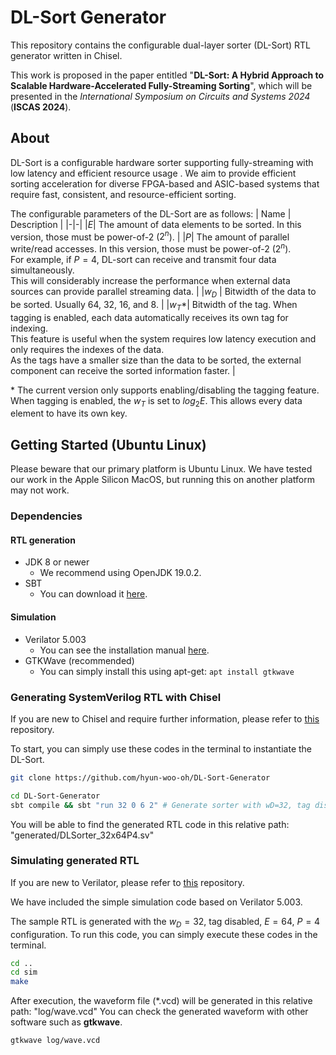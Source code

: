 DL-Sort Generator
=======================
This repository contains the configurable dual-layer sorter (DL-Sort) RTL generator written in Chisel.

This work is proposed in the paper entitled "**DL-Sort: A Hybrid Approach to Scalable Hardware-Accelerated Fully-Streaming Sorting**", which will be presented in the *International Symposium on Circuits and Systems 2024* (**ISCAS 2024**).


## About
DL-Sort is a configurable hardware sorter supporting fully-streaming with low latency and efficient resource usage 
.
We aim to provide efficient sorting acceleration for diverse FPGA-based and ASIC-based systems that require fast, consistent, and resource-efficient sorting.

The configurable parameters of the DL-Sort are as follows:
| Name | Description |
|-|-|
|$E$| The amount of data elements to be sorted. In this version, those must be power-of-2 ($2^n$). |
|$P$| The amount of parallel write/read accesses. In this version, those must be power-of-2 ($2^n)$. <br> For example, if $P=4$, DL-sort can receive and transmit four data simultaneously. <br> This will considerably increase the performance when external data sources can provide parallel streaming data. |
|$w_D$ | Bitwidth of the data to be sorted. Usually 64, 32, 16, and 8. |
|$w_T$*| Bitwidth of the tag. When tagging is enabled, each data automatically receives its own tag for indexing. <br> This feature is useful when the system requires low latency execution and only requires the indexes of the data. <br> As the tags have a smaller size than the data to be sorted, the external component can receive the sorted information faster. |

\* The current version only supports enabling/disabling the tagging feature. When tagging is enabled, the $w_T$ is set to $log_2E$. This allows every data element to have its own key.


## Getting Started (Ubuntu Linux)
Please beware that our primary platform is Ubuntu Linux. We have tested our work in the Apple Silicon MacOS, but running this on another platform may not work.
### Dependencies
#### RTL generation
- JDK 8 or newer
  - We recommend using OpenJDK 19.0.2.
- SBT
  - You can download it [here](https://www.scala-sbt.org/download.html).
#### Simulation
- Verilator 5.003
  - You can see the installation manual [here](https://verilator.org/guide/latest/install.html).
- GTKWave (recommended)
  - You can simply install this using apt-get: ```apt install gtkwave```

### Generating SystemVerilog RTL with Chisel
If you are new to Chisel and require further information, please refer to [this](https://github.com/chipsalliance/chisel) repository.

To start, you can simply use these codes in the terminal to instantiate the DL-Sort.

```bash
git clone https://github.com/hyun-woo-oh/DL-Sort-Generator

cd DL-Sort-Generator
sbt compile && sbt "run 32 0 6 2" # Generate sorter with wD=32, tag disabled, log2(E)=6, log2(P)=2
```
You will be able to find the generated RTL code in this relative path: "generated/DLSorter_32x64P4.sv"

### Simulating generated RTL
If you are new to Verilator, please refer to [this](https://github.com/verilator/verilator) repository.

We have included the simple simulation code based on Verilator 5.003.

The sample RTL is generated with the $w_D=32$, tag disabled, $E=64$, $P=4$ configuration.
To run this code, you can simply execute these codes in the terminal.

```bash
cd ..
cd sim
make
```
After execution, the waveform file (*.vcd) will be generated in this relative path: "log/wave.vcd"
You can check the generated waveform with other software such as **gtkwave**.
```
gtkwave log/wave.vcd
```
